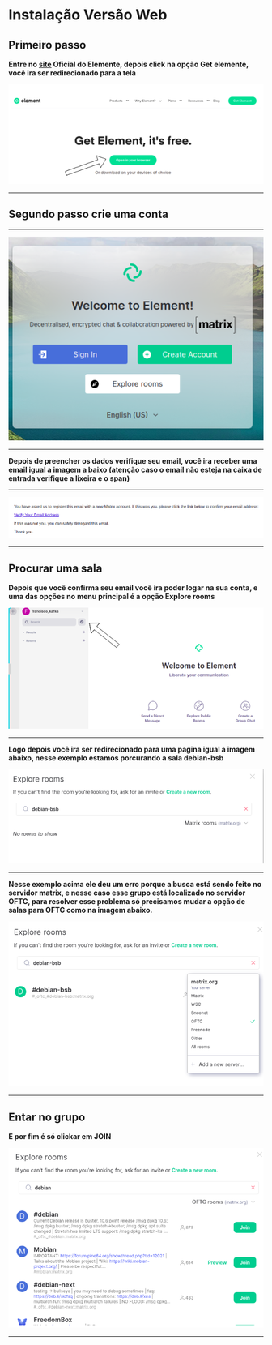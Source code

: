 # Instalação Versão Web

## Primeiro passo
**Entre no [site](https://element.io/) Oficial do Elemente, depois click na opção  Get elemente, você ira ser redirecionado para a tela**

![imag](https://raw.githubusercontent.com/francisco1code/Tutorial-para-utilizar-IRC-com-Element/master/images/web-a.png)
_______________________________________________



## Segundo passo crie uma conta

_______________________________________________
![imag](https://raw.githubusercontent.com/francisco1code/Tutorial-para-utilizar-IRC-com-Element/master/images/web-c.png)
_______________________________________________

**Depois de preencher os dados verifique seu email, você ira receber uma email igual a imagem a baixo (atenção caso o email não esteja na caixa de entrada verifique a lixeira e o span)**
_______________________________________________
![imag](https://raw.githubusercontent.com/francisco1code/Tutorial-para-utilizar-IRC-com-Element/master/images/web-bb.png)
_______________________________________________
## Procurar uma sala
**Depois que você confirma seu email você ira poder logar na sua conta, e uma das opções no menu principal é a opção Explore rooms**

![imag](https://raw.githubusercontent.com/francisco1code/Tutorial-para-utilizar-IRC-com-Element/master/images/web-b.png)
_______________________________________________

**Logo depois você ira ser redirecionado para uma pagina igual a imagem abaixo, nesse exemplo estamos porcurando a sala debian-bsb**

![imag](https://raw.githubusercontent.com/francisco1code/Tutorial-para-utilizar-IRC-com-Element/master/images/web-f.png)
_______________________________________________

**Nesse exemplo acima ele deu um erro porque a busca está sendo feito no servidor matrix, e nesse caso esse grupo está localizado no servidor OFTC, para resolver esse problema só precisamos mudar a opção de salas para OFTC como na imagem abaixo.**

![imag](https://raw.githubusercontent.com/francisco1code/Tutorial-para-utilizar-IRC-com-Element/master/images/web-g.png)
_______________________________________________

## Entar no grupo
**E por fim é só clickar em JOIN**

![imag](https://raw.githubusercontent.com/francisco1code/Tutorial-para-utilizar-IRC-com-Element/master/images/web-h.png)
_______________________________________________





